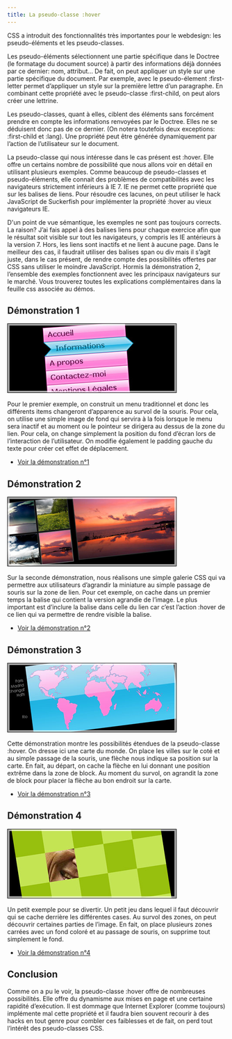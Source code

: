 ```yaml
---
title: La pseudo-classe :hover
---
```

CSS a introduit des fonctionnalités très importantes pour le webdesign: les pseudo-éléments et les pseudo-classes.

Les pseudo-éléments sélectionnent une partie spécifique dans le Doctree (le formatage du document source) à partir des informations déjà données par ce dernier: nom, attribut... De fait, on peut appliquer un style sur une partie spécifique du document. Par exemple, avec le pseudo-élement :first-letter permet d’appliquer un style sur la première lettre d’un paragraphe. En combinant cette propriété avec le pseudo-classe :first-child, on peut alors créer une lettrine.

Les pseudo-classes, quant à elles, ciblent des éléments sans forcément prendre en compte les informations renvoyées par le Doctree. Elles ne se déduisent donc pas de ce dernier. (On notera toutefois deux exceptions: :first-child et :lang). Une propriété peut être générée dynamiquement par l’action de l’utilisateur sur le document.

La pseudo-classe qui nous intéresse dans le cas présent est :hover. Elle offre un certains nombre de possibilité que nous allons voir en détail en utilisant plusieurs exemples. Comme beaucoup de pseudo-classes et pseudo-éléments, elle connait des problèmes de compatibilités avec les navigateurs strictement inférieurs à IE 7. IE ne permet cette propriété que sur les balises de liens. Pour résoudre ces lacunes, on peut utiliser le hack JavaScript de Suckerfish pour implémenter la propriété :hover au vieux navigateurs IE.

D'un point de vue sémantique, les exemples ne sont pas toujours corrects. La raison? J’ai fais appel à des balises liens pour chaque exercice afin que le résultat soit visible sur tout les navigateurs, y compris les IE antérieurs à la version 7. Hors, les liens sont inactifs et ne lient à aucune page. Dans le meilleur des cas, il faudrait utiliser des balises span ou div mais il s’agit juste, dans le cas présent, de rendre compte des possibilités offertes par CSS sans utiliser le moindre JavaScript. Hormis la démonstration 2, l’ensemble des exemples fonctionnent avec les principaux navigateurs sur le marché. Vous trouverez toutes les explications complémentaires dans la feuille css associée au démos.

## Démonstration 1

[![Démo 1 - pseudo-class :hover](public_demo1.jpg "Démo 1 - pseudo-class :hover")](demo/#demo1 "Voir la démonstration n°1")

Pour le premier exemple, on construit un menu traditionnel et donc les différents items changeront d’apparence au survol de la souris. Pour cela, on utilise une simple image de fond qui servira à la fois lorsque le menu sera inactif et au moment ou le pointeur se dirigera au dessus de la zone du lien. Pour cela, on change simplement la position du fond d’écran lors de l’interaction de l’utilisateur. On modifie également le padding gauche du texte pour créer cet effet de déplacement.

*   [Voir la démonstration n°1](demo/#demo1 "Voir la démonstration n°1")

## Démonstration 2

[![Démo 2 : pseudo-class :hover](public_demo2.jpg "Démo 2 : pseudo-class :hover")](demo/#demo2 "Voir la démonstration n°2")

Sur la seconde démonstration, nous réalisons une simple galerie CSS qui va permettre aux utilisateurs d’agrandir la miniature au simple passage de souris sur la zone de lien. Pour cet exemple, on cache dans un premier temps la balise qui contient la version agrandie de l’image. Le plus important est d’inclure la balise dans celle du lien car c’est l’action :hover de ce lien qui va permettre de rendre visible la balise.

*   [Voir la démonstration n°2](demo/#demo2 "Voir la démonstration n°2")

## Démonstration 3

[![Démo 3 : pseudo-class :hover](public_demo3.jpg "Démo 3 : pseudo-class :hover")](demo/#demo3 "Voir la démonstration n°3") 

Cette démonstration montre les possibilités étendues de la pseudo-classe :hover. On dresse ici une carte du monde. On place les villes sur le coté et au simple passage de la souris, une flèche nous indique sa position sur la carte. En fait, au départ, on cache la flèche en lui donnant une position extrême dans la zone de block. Au moment du survol, on agrandit la zone de block pour placer la flèche au bon endroit sur la carte.

*   [Voir la démonstration n°3](demo/#demo3 "Voir la démonstration n°3")

## Démonstration 4

[![Démo 4 : pseudo-class :hover](public_demo4.jpg "Démo 4 : pseudo-class :hover")](demo/#demo4 "Voir la démonstration n°4")

Un petit exemple pour se divertir. Un petit jeu dans lequel il faut découvrir qui se cache derrière les différentes cases. Au survol des zones, on peut découvrir certaines parties de l’image. En fait, on place plusieurs zones carrées avec un fond coloré et au passage de souris, on supprime tout simplement le fond.

*   [Voir la démonstration n°4](demo/#demo4 "Voir la démonstration n°4")

## Conclusion

Comme on a pu le voir, la pseudo-classe :hover offre de nombreuses possibilités. Elle offre du dynamisme aux mises en page et une certaine rapidité d’exécution. Il est dommage que Internet Explorer (comme toujours) implémente mal cette propriété et il faudra bien souvent recourir à des hacks en tout genre pour combler ces faiblesses et de fait, on perd tout l’intérêt des pseudo-classes CSS.